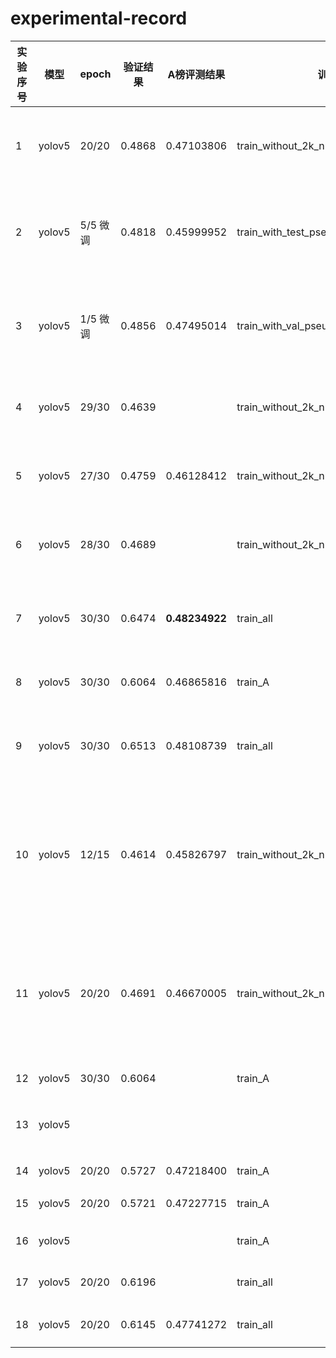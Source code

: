 # experimental-record
|实验序号|模型|epoch|验证结果|A榜评测结果|训练集|验证集|策略|备注|
|---|---|---|-----|------|-----|----|--|----|
|1|yolov5|20/20|0.4868|0.47103806|train_without_2k_num5428|val_num1200(与测试集同分布)|2k图存在于验证集中而不出现在训练集|img_size train 1024 val 1344 test 1344   batch_size 8|
|2|yolov5|5/5 微调|0.4818|0.45999952|train_with_test_pseudo_labels_num6628|val_num1200(同上)|伪标签：**testA的数据**推理出标签后补充到训练集中|train 1024 val 1344 test 1344 batch_size 4 **conf 0.4**|
|3|yolov5|1/5 微调|0.4856|0.47495014|train_with_val_pseudo_labels_num6628|val_num1200(同上)|伪标签：**val的数据**推理出标签后补充到训练集中|train 1024 val 1344 test 1344 batch_size 4 **conf 0.4**|
|4|yolov5|29/30|0.4639||train_without_2k_num5428|val_num1200(同上)|**Baseline**|train 640 val 640 test 896 batch_size 16 约14min/epoch|
|5|yolov5|27/30|0.4759|0.46128412|train_without_2k_num5428|val_num1200(同上)|**Baseline**|train 640 val 640 test 896 batch_size 8 约15min/epoch|
|6|yolov5|28/30|0.4689||train_without_2k_num5428|val_num1200(同上)|**Baseline**|train 640 val 640 test 896 batch_size 4 约15min/epoch|
|7|yolov5|30/30|0.6474|**0.48234922**|train_all|val_num1200|全部已知标签的数据做训练集(包括2k图)|train 640 val 640 test 896 batch_size 8|
|8|yolov5|30/30|0.6064|0.46865816|train_A|val_num1200|官方发布的A榜训练集|train 640 val 640 test 896 batch_size 8|
|9|yolov5|30/30|0.6513|0.48108739|train_all|val_num1200|全部已知标签的数据做训练集(包括2k图) + **水草**|train 640 val 640 test 896 batch_size 8|
|10|yolov5|12/15|0.4614|0.45826797|train_without_2k_num5428|val_num1200(与测试集同分布)|对比baseline，验证epochs数目对结果的影响，并保存每个epoch的结果|img_size train 640 val 640 test 896  batch_size 8|
|11|yolov5|20/20|0.4691|0.46670005|train_without_2k_num5428|val_num1200(与测试集同分布)|对比baseline，验证epochs数目对结果的影响，并保存每个epoch的结果|img_size train 640 val 640 test 896  batch_size 8|
|12|yolov5|30/30|0.6064||train_A|val_num1200|train_A + **水草**|epochs 30|
|13|yolov5||||||train_A + testA中非2k的伪标签 + 2k图||
|14|yolov5|20/20|0.5727|0.47218400|train_A|val_num1200|单独train_A|epochs 20|
|15|yolov5|20/20|0.5721|0.47227715|train_A|val_num1200|train_A+**水草**|epochs 20|
|16|yolov5||||train_A|val_num1200|train_A+**水草**|epochs 20 img_size 2048|
|17|yolov5|20/20|0.6196||train_all|val_num1200|train_all + pesudo|epochs 20 batch_size 8 img_size 640|
|18|yolov5|20/20|0.6145|0.47741272|train_all|val_num1200|train_all + 水草 + pesudo|epochs 20 batch_size 8 img_size 640|


